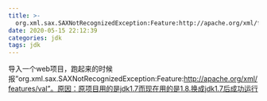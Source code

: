 ```yaml
---
title: >-
  org.xml.sax.SAXNotRecognizedException:Feature:http://apache.org/xml/features/val
date: 2020-05-15 22:12:39
categories: jdk
tags: jdk
---
```


导入一个web项目，跑起来的时候报”org.xml.sax.SAXNotRecognizedException:Feature:http://apache.org/xml/features/val”。原因：原项目用的是jdk1.7而现在用的是1.8.换成jdk1.7后成功运行